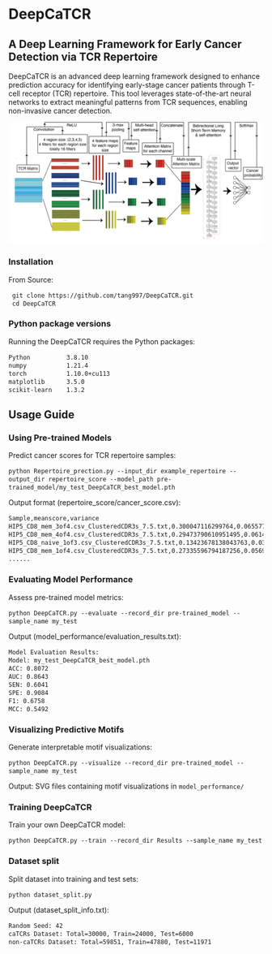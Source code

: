 # DeepCaTCR
## A Deep Learning Framework for Early Cancer Detection via TCR Repertoire
DeepCaTCR is an advanced deep learning framework designed to enhance prediction accuracy for identifying early-stage cancer patients through T-cell receptor (TCR) repertoire. This tool leverages state-of-the-art neural networks to extract meaningful patterns from TCR sequences, enabling non-invasive cancer detection.
<p float="left">
  <img src="./Fig/Fig1.png"/>
</p>

### Installation

From Source:

```
 git clone https://github.com/tang997/DeepCaTCR.git
 cd DeepCaTCR
```

### Python package versions

Running the DeepCaTCR requires the Python packages:

```
Python          3.8.10
numpy           1.21.4
torch           1.10.0+cu113
matplotlib      3.5.0
scikit-learn    1.3.2
```
## Usage Guide
### Using Pre-trained Models
Predict cancer scores for TCR repertoire samples:
```
python Repertoire_prection.py --input_dir example_repertoire --output_dir repertoire_score --model_path pre-trained_model/my_test_DeepCaTCR_best_model.pth 
```
Output format (repertoire_score/cancer_score.csv):
```
Sample,meanscore,variance
HIP5_CD8_mem_3of4.csv_ClusteredCDR3s_7.5.txt,0.300047116299764,0.06557724538907739
HIP5_CD8_mem_4of4.csv_ClusteredCDR3s_7.5.txt,0.29473790610951495,0.061405114820069336
HIP5_CD8_naive_1of3.csv_ClusteredCDR3s_7.5.txt,0.13423678138043763,0.031599820906940995
HIP5_CD8_mem_1of4.csv_ClusteredCDR3s_7.5.txt,0.27335596794187256,0.05694339281784166
......
```

### Evaluating Model Performance

Assess pre-trained model metrics:

```
python DeepCaTCR.py --evaluate --record_dir pre-trained_model --sample_name my_test
```
Output (model_performance/evaluation_results.txt):
```
Model Evaluation Results:
Model: my_test_DeepCaTCR_best_model.pth
ACC: 0.8072
AUC: 0.8643
SEN: 0.6041
SPE: 0.9084
F1: 0.6758
MCC: 0.5492
```

### Visualizing Predictive Motifs

Generate interpretable motif visualizations:

```
python DeepCaTCR.py --visualize --record_dir pre-trained_model --sample_name my_test
```
Output: SVG files containing motif visualizations in `model_performance/`

### Training DeepCaTCR

Train your own DeepCaTCR model:

```
python DeepCaTCR.py --train --record_dir Results --sample_name my_test
```
### Dataset split

Split dataset into training and test sets:

```
python dataset_split.py
```
Output (dataset_split_info.txt):
```
Random Seed: 42
caTCRs Dataset: Total=30000, Train=24000, Test=6000
non-caTCRs Dataset: Total=59851, Train=47880, Test=11971
```